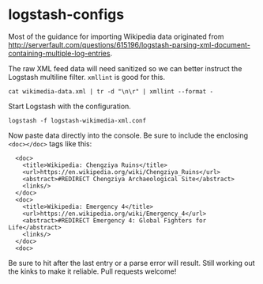 # logstash-configs

Most of the guidance for importing Wikipedia data originated from http://serverfault.com/questions/615196/logstash-parsing-xml-document-containing-multiple-log-entries.

The raw XML feed data will need sanitized so we can better instruct the Logstash multiline filter. `xmllint` is good for this.

```
cat wikimedia-data.xml | tr -d "\n\r" | xmllint --format -
```

Start Logstash with the configuration.

```
logstash -f logstash-wikimedia-xml.conf
```

Now paste data directly into the console. Be sure to include the enclosing `<doc></doc>` tags like this:

```
  <doc>
    <title>Wikipedia: Chengziya Ruins</title>
    <url>https://en.wikipedia.org/wiki/Chengziya_Ruins</url>
    <abstract>#REDIRECT Chengziya Archaeological Site</abstract>
    <links/>
  </doc>
  <doc>
    <title>Wikipedia: Emergency 4</title>
    <url>https://en.wikipedia.org/wiki/Emergency_4</url>
    <abstract>#REDIRECT Emergency 4: Global Fighters for Life</abstract>
    <links/>
  </doc>
  <doc>
  ```
  
Be sure to hit <enter> after the last entry or a parse error will result. Still working out the kinks to make it reliable. Pull requests welcome!
